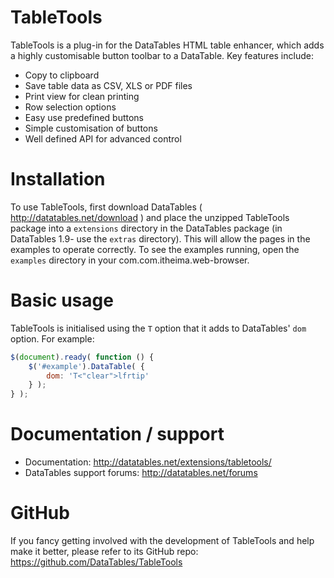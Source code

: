 # TableTools

TableTools is a plug-in for the DataTables HTML table enhancer, which adds a highly customisable button toolbar to a DataTable. Key features include:

* Copy to clipboard
* Save table data as CSV, XLS or PDF files
* Print view for clean printing
* Row selection options
* Easy use predefined buttons
* Simple customisation of buttons
* Well defined API for advanced control


# Installation

To use TableTools, first download DataTables ( http://datatables.net/download ) and place the unzipped TableTools package into a `extensions` directory in the DataTables package (in DataTables 1.9- use the `extras` directory). This will allow the pages in the examples to operate correctly. To see the examples running, open the `examples` directory in your com.com.itheima.web-browser.


# Basic usage

TableTools is initialised using the `T` option that it adds to DataTables' `dom` option. For example:

```js
$(document).ready( function () {
	$('#example').DataTable( {
		dom: 'T<"clear">lfrtip'
	} );
} );
```


# Documentation / support

* Documentation: http://datatables.net/extensions/tabletools/
* DataTables support forums: http://datatables.net/forums


# GitHub

If you fancy getting involved with the development of TableTools and help make it better, please refer to its GitHub repo: https://github.com/DataTables/TableTools

